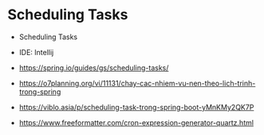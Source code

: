 # Scheduling Tasks

- Scheduling Tasks

- IDE: Intellij
- https://spring.io/guides/gs/scheduling-tasks/
- https://o7planning.org/vi/11131/chay-cac-nhiem-vu-nen-theo-lich-trinh-trong-spring
- https://viblo.asia/p/scheduling-task-trong-spring-boot-yMnKMy2QK7P

- https://www.freeformatter.com/cron-expression-generator-quartz.html
